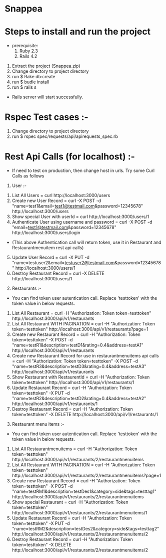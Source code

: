 # Snappea

# Steps to install and run the project

* prerequisite:
  1. Ruby 2.3
  2. Rails 4.2

1. Extract the project (Snappea.zip) 
2. Change directory to project directory
3. run $ Rake db:create
4. run $ budle install
5. run $ rails s

* Rails server will start successfully.


# Rspec Test cases :-

1. Change directory to project directory
2. run $ rspec spec/requests/api/apirequests_spec.rb


# Rest Api Calls (for localhost) :-

* If need to test on production, then change host in urls. Try some Curl Calls as follows

1) User :- 

1. List All Users = curl http://localhost:3000/users
2. Create new User Record = curl -X POST -d "name=test1&email=test1@testmail.com&password=12345678" http://localhost:3000/users
3. Show special User with userId = curl http://localhost:3000/users/1
4. Authenticate User using username and password = curl -X POST -d "email=test1@testmail.com&password=12345678" http://localhost:3000/users/login
 * (This above Authentication call will return token, use it in Restaurant and Restaurantmenuitem rest api calls)
5. Update User Record = curl -X PUT -d "name=testuser2&email=testuser2@testmail.com&password=12345678" http://localhost:3000/users/1
6. Destroy Restaurant Record = curl -X DELETE http://localhost:3000/users/1


2) Restaurants :- 

* You can find token user autentication call. Replace 'testtoken' with the token value in below requests. 

1. List All Restaurant = curl -H "Authorization: Token token=testtoken" http://localhost:3000/api/v1/restaurants
2. List All Restaurant WITH PAGINATION = curl -H "Authorization: Token token=testtoken" http://localhost:3000/api/v1/restaurants?page=1
3. Create new Restaurant Record = curl -H "Authorization: Token token=testtoken" -X POST -d "name=testR1&description=testD1&rating=0.4&address=testA1" http://localhost:3000/api/v1/restaurants
4. Create new Restaurant Record for use in restaurantmenuitems api calls = curl -H "Authorization: Token token=testtoken" -X POST -d "name=testR3&description=testD3&rating=0.4&address=testA3" http://localhost:3000/api/v1/restaurants
5. Show Restaurant with RestaurentId = curl -H "Authorization: Token token=testtoken" http://localhost:3000/api/v1/restaurants/1
6. Update Restaurant Record = curl -H "Authorization: Token token=testtoken" -X PUT -d "name=testR2&description=testD2&rating=0.4&address=testA2" http://localhost:3000/api/v1/restaurants/1
7. Destroy Restaurant Record = curl -H "Authorization: Token token=testtoken" -X DELETE http://localhost:3000/api/v1/restaurants/1


3) Restaurant menu items :- 

* You can find token user autentication call. Replace 'testtoken' with the token value in below requests. 

1. List All Restaurantmenuitems = curl -H "Authorization: Token token=testtoken" http://localhost:3000/api/v1/restaurants/2/restaurantmenuitems
2. List All Restaurant WITH PAGINATION = curl -H "Authorization: Token token=testtoken" http://localhost:3000/api/v1/restaurants/2/restaurantmenuitems?page=1
3. Create new Restaurant Record = curl -H "Authorization: Token token=testtoken" -X POST -d "name=testRM1&description=testDes1&category=side&tags=testtag1" http://localhost:3000/api/v1/restaurants/2/restaurantmenuitems
4. Show special Restaurant = curl -H "Authorization: Token token=testtoken" http://localhost:3000/api/v1/restaurants/2/restaurantmenuitems/1
5. Update Restaurant Record = curl -H "Authorization: Token token=testtoken" -X PUT -d "name=testRM2&description=testDes2&category=side&tags=testtag2" http://localhost:3000/api/v1/restaurants/2/restaurantmenuitems/2
6. Destroy Restaurant Record = curl -H "Authorization: Token token=testtoken" -X DELETE http://localhost:3000/api/v1/restaurants/2/restaurantmenuitems/2


